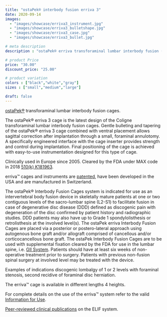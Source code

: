 ```yaml
---
title: "ostaPek® interbody fusion erriva 3"
date: 2020-09-14
images: 
  - "images/showcase/erriva3_instrument.jpg"
  - "images/showcase/erriva3_bulletshape.jpg"
  - "images/showcase/erriva3_case.jpg"
  - "images/showcase/erriva3_bullet.jpg"

# meta description
description : "ostaPek® erriva transforaminal lumbar interbody fusion (ELIF) and (TLIF) cages for spine fusion."

# product Price
price: "30.00"
discount_price: "25.00"

# product variation
colors : ["black","white","gray"]
sizes : ["small","medium","large"]

draft: false
---
```


[ostaPek®](https://spinenuances.com/ostapek) transforaminal lumbar interbody fusion cages.

The ostaPek® erriva 3 cage is the latest design of the Coligne transforaminal lumbar interbody fusion cages. 
Gentle bulleting and tapering of the ostaPek® erriva 3 cage combined with ventral placement allows sagittal correction after implantation through a small, foraminal annulotomy.
A specifically engineered interface with the cage inserter provides strength and control during implantation. Final positioning of the cage is achieved with easy-to-use instrumentation designed for this type of cage.

Clinically used in Europe since 2005. Cleared by the FDA under MAX code in 2018 [510(k) K181963](https://www.accessdata.fda.gov/cdrh_docs/pdf18/K181963.pdf).

erriva™ cages and instruments are [patented](https://spinenuances.com/documents/spine_fusion_patents), have been developed in the USA and are manufactured in Switzerland.

The ostaPek® Interbody Fusion Cages system is indicated for use as an intervertebral body fusion device in skeletally mature patients at one or two contiguous levels of the sacro-lumbar spine (L2-S1) to facilitate fusion in case of degenerative disc disease (DDD) defined as discogenic pain with degeneration of the disc confirmed by patient history and radiographic studies. DDD patients may also have up to Grade 1 spondylolisthesis or retrolisthesis at the involved level(s). 
The ostaPek erriva Interbody Fusion Cages are placed via a posterior or postero-lateral approach using autogenous bone graft and/or allograft comprised of cancellous and/or corticocancellous bone graft. The ostaPek Interbody Fusion Cages are to be used with supplemental fixation cleared by the FDA for use in the lumbar spine, i.e. [GII System](https://spinenuances.com/products/evos_gii_pedicle_fixation). Patients should have at least six weeks of non-operative treatment prior to surgery. Patients with previous non-fusion spinal surgery at involved level may be treated with the device.

Examples of indications discogenic lombalgy of 1 or 2 levels with foraminal stenosis, second recidive of foraminal disc herniation.

The erriva™ cage is available in different lengths 4 heights.

For complete details on the use of the erriva™ system refer to the valid  [Information for Use](https://saps2412.github.io/IFUs/US_ostaPek_Interbody_Fusion_Cages_IFU_2018-10.pdf).

[Peer-reviewed clinical publications](https://spinenuances.com/documents/spine_fusion_publications) on the ELIF system.